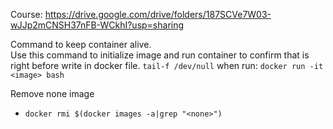 Course: https://drive.google.com/drive/folders/187SCVe7W03-wJJp2mCNSH37nFB-WCkhI?usp=sharing

Command to keep container alive.  
Use this command to initialize image and run container to confirm that is right before write in docker file.
```tail-f /dev/null```
when run:
```docker run -it <image> bash ``` 

Remove none image
* ``` docker rmi $(docker images -a|grep "<none>") ```
